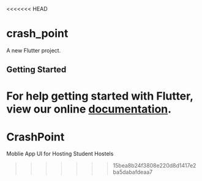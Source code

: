 <<<<<<< HEAD
# crash_point

A new Flutter project.

## Getting Started

For help getting started with Flutter, view our online
[documentation](https://flutter.io/).
=======
# CrashPoint
Moblie App UI for Hosting Student Hostels
>>>>>>> 15bea8b24f3808e220d8d1417e2ba5dabafdeaa7
